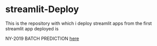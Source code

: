 # streamlit-Deploy
This is the repository with which i deploy streamlit apps from
the first streamlit app deployed is 

NY-2019 BATCH PREDICTION [here](https://metrosmash-streamlit-deploy-main-page-qp2now.streamlit.app/)
